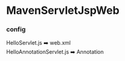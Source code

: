 # MavenServletJspWeb


### config

HelloServlet.js ➡️ web.xml <br/>
HelloAnnotationServlet.js ➡️ Annotation
